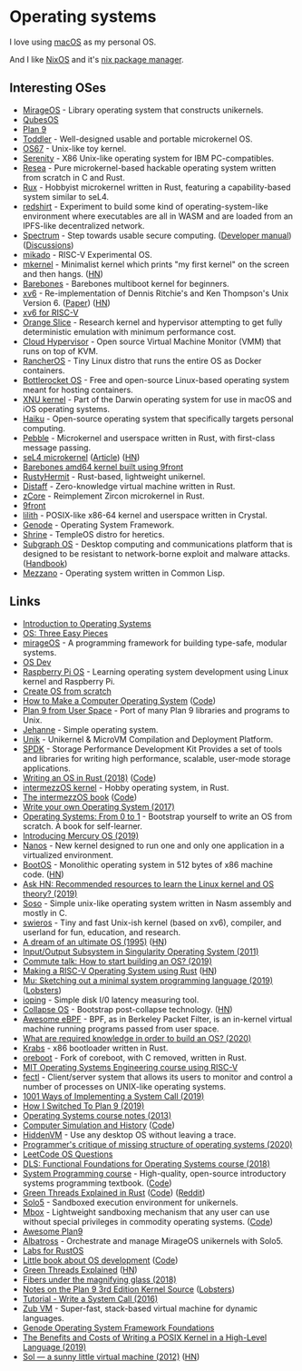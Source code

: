 # Operating systems

I love using [macOS](../macOS/macOS.md) as my personal OS.

And I like [NixOS](linux/nixos.md) and it's [nix package manager](../package-managers/nix/nix.md).

## Interesting OSes

- [MirageOS](https://github.com/mirage/mirage) - Library operating system that constructs unikernels.
- [QubesOS](https://www.qubes-os.org/)
- [Plan 9](https://9p.io/plan9/)
- [Toddler](https://github.com/zhengruohuang/toddler) - Well-designed usable and portable microkernel OS.
- [OS67](https://github.com/SilverRainZ/OS67) - Unix-like toy kernel.
- [Serenity](https://github.com/awesomekling/serenity) - X86 Unix-like operating system for IBM PC-compatibles.
- [Resea](https://github.com/seiyanuta/resea) - Pure microkernel-based hackable operating system written from scratch in C and Rust.
- [Rux](https://github.com/sorpaas/rux) - Hobbyist microkernel written in Rust, featuring a capability-based system similar to seL4.
- [redshirt](https://github.com/tomaka/redshirt) - Experiment to build some kind of operating-system-like environment where executables are all in WASM and are loaded from an IPFS-like decentralized network.
- [Spectrum](https://spectrum-os.org/) - Step towards usable secure computing. ([Developer manual](https://spectrum-os.org/doc/developer-manual.html)) ([Discussions](https://spectrum-os.org/lists/hyperkitty/list/discuss@spectrum-os.org/))
- [mikado](https://github.com/cavedweller/mikado) - RISC-V Experimental OS.
- [mkernel](https://github.com/arjun024/mkernel) - Minimalist kernel which prints "my first kernel" on the screen and then hangs. ([HN](https://news.ycombinator.com/item?id=22087701))
- [Barebones](https://github.com/fwsGonzo/barebones) - Barebones multiboot kernel for beginners.
- [xv6](https://github.com/mit-pdos/xv6-public) - Re-implementation of Dennis Ritchie's and Ken Thompson's Unix Version 6. ([Paper](https://pdos.csail.mit.edu/6.828/2019/xv6/book-riscv-rev0.pdf)) ([HN](https://news.ycombinator.com/item?id=22511569))
- [xv6 for RISC-V](https://github.com/mit-pdos/xv6-riscv)
- [Orange Slice](https://github.com/gamozolabs/orange_slice) - Research kernel and hypervisor attempting to get fully deterministic emulation with minimum performance cost.
- [Cloud Hypervisor](https://github.com/cloud-hypervisor/cloud-hypervisor) - Open source Virtual Machine Monitor (VMM) that runs on top of KVM.
- [RancherOS](https://github.com/rancher/os) - Tiny Linux distro that runs the entire OS as Docker containers.
- [Bottlerocket OS](https://github.com/bottlerocket-os/bottlerocket) - Free and open-source Linux-based operating system meant for hosting containers.
- [XNU kernel](https://github.com/apple/darwin-xnu) - Part of the Darwin operating system for use in macOS and iOS operating systems.
- [Haiku](https://github.com/haiku/haiku) - Open-source operating system that specifically targets personal computing.
- [Pebble](https://github.com/IsaacWoods/pebble) - Microkernel and userspace written in Rust, with first-class message passing.
- [seL4 microkernel](https://github.com/seL4/seL4) ([Article](https://microkerneldude.wordpress.com/2020/04/07/the-sel4-foundation-what-and-why/)) ([HN](https://news.ycombinator.com/item?id=22801864))
- [Barebones amd64 kernel built using 9front](https://github.com/majiru/barebones9)
- [RustyHermit](https://github.com/hermitcore/libhermit-rs) - Rust-based, lightweight unikernel.
- [Distaff](https://github.com/GuildOfWeavers/distaff) - Zero-knowledge virtual machine written in Rust.
- [zCore](https://github.com/rcore-os/zCore) - Reimplement Zircon microkernel in Rust.
- [9front](http://9front.org/)
- [lilith](https://github.com/ffwff/lilith) - POSIX-like x86-64 kernel and userspace written in Crystal.
- [Genode](https://genode.org/index) - Operating System Framework.
- [Shrine](https://github.com/minexew/Shrine) - TempleOS distro for heretics.
- [Subgraph OS](https://subgraph.com/) - Desktop computing and communications platform that is designed to be resistant to network-borne exploit and malware attacks. ([Handbook](https://github.com/subgraph/sgos_handbook))
- [Mezzano](https://github.com/froggey/Mezzano) - Operating system written in Common Lisp.

## Links

- [Introduction to Operating Systems](http://pages.cs.wisc.edu/~bart/537/lecturenotes/titlepage.html)
- [OS: Three Easy Pieces](http://pages.cs.wisc.edu/~remzi/OSTEP/)
- [mirageOS](https://mirage.io/) - A programming framework for building type-safe, modular systems.
- [OS Dev](https://wiki.osdev.org/Main_Page)
- [Raspberry Pi OS](https://github.com/s-matyukevich/raspberry-pi-os) - Learning operating system development using Linux kernel and Raspberry Pi.
- [Create OS from scratch](https://github.com/cfenollosa/os-tutorial#readme)
- [How to Make a Computer Operating System](https://samypesse.gitbook.io/how-to-create-an-operating-system/) ([Code](https://github.com/SamyPesse/How-to-Make-a-Computer-Operating-System))
- [Plan 9 from User Space](https://github.com/9fans/plan9port) - Port of many Plan 9 libraries and programs to Unix.
- [Jehanne](https://github.com/JehanneOS/jehanne) - Simple operating system.
- [Unik](https://github.com/solo-io/unik) - Unikernel & MicroVM Compilation and Deployment Platform.
- [SPDK](https://spdk.io/) - Storage Performance Development Kit Provides a set of tools and libraries for writing high performance, scalable, user-mode storage applications.
- [Writing an OS in Rust (2018)](https://os.phil-opp.com/) ([Code](https://github.com/phil-opp/blog_os))
- [intermezzOS kernel](https://github.com/intermezzOS/kernel) - Hobby operating system, in Rust.
- [The intermezzOS book](http://intermezzos.github.io/book/) ([Code](https://github.com/intermezzOS/book))
- [Write your own Operating System (2017)](https://www.youtube.com/playlist?list=PLHh55M_Kq4OApWScZyPl5HhgsTJS9MZ6M)
- [Operating Systems: From 0 to 1](https://tuhdo.github.io/os01/) - Bootstrap yourself to write an OS from scratch. A book for self-learner.
- [Introducing Mercury OS (2019)](https://medium.com/@jasonyuan/introducing-mercury-os-f4de45a04289)
- [Nanos](https://github.com/nanovms/nanos) - New kernel designed to run one and only one application in a virtualized environment.
- [BootOS](https://github.com/nanochess/bootOS) - Monolithic operating system in 512 bytes of x86 machine code. ([HN](https://news.ycombinator.com/item?id=20569438))
- [Ask HN: Recommended resources to learn the Linux kernel and OS theory? (2019)](https://news.ycombinator.com/item?id=20809666)
- [Soso](https://github.com/ozkl/soso) - Simple unix-like operating system written in Nasm assembly and mostly in C.
- [swieros](https://github.com/rswier/swieros) - Tiny and fast Unix-ish kernel (based on xv6), compiler, and userland for fun, education, and research.
- [A dream of an ultimate OS (1995)](http://okmij.org/ftp/papers/DreamOSPaper.html) ([HN](https://news.ycombinator.com/item?id=20754592))
- [Input/Output Subsystem in Singularity Operating System (2011)](http://students.mimuw.edu.pl/~md234040/master.pdf)
- [Commute talk: How to start building an OS? (2019)](https://www.youtube.com/watch?v=fqllFKjEZAo)
- [Making a RISC-V Operating System using Rust](https://osblog.stephenmarz.com/index.html) ([HN](https://news.ycombinator.com/item?id=21446079))
- [Mu: Sketching out a minimal system programming language (2019)](http://akkartik.name/post/mu-2019-2) ([Lobsters](https://lobste.rs/s/e39f2x/mu_sketching_out_minimal_system))
- [ioping](https://github.com/koct9i/ioping) - Simple disk I/0 latency measuring tool.
- [Collapse OS](https://github.com/hsoft/collapseos) - Bootstrap post-collapse technology. ([HN](https://news.ycombinator.com/item?id=21182628))
- [Awesome eBPF](https://github.com/zoidbergwill/awesome-ebpf#readme) - BPF, as in Berkeley Packet Filter, is an in-kernel virtual machine running programs passed from user space.
- [What are required knowledge in order to build an OS? (2020)](https://www.reddit.com/r/osdev/comments/egzwa0/what_are_required_knowledge_in_order_to_build_an/)
- [Krabs](https://github.com/ellbrid/krabs) - x86 bootloader written in Rust.
- [oreboot](https://github.com/oreboot/oreboot) - Fork of coreboot, with C removed, written in Rust.
- [MIT Operating Systems Engineering course using RISC-V](https://pdos.csail.mit.edu/6.828/2019/schedule.html)
- [fectl](https://github.com/fafhrd91/fectl) - Client/server system that allows its users to monitor and control a number of processes on UNIX-like operating systems.
- [1001 Ways of Implementing a System Call (2019)](https://x86.lol/generic/2019/07/04/kernel-entry.html)
- [How I Switched To Plan 9 (2019)](http://helpful.cat-v.org/Blog/2019/12/03/0/)
- [Operating Systems course notes (2013)](https://www.cs.uic.edu/~jbell/CourseNotes/OperatingSystems/)
- [Computer Simulation and History](http://simh.trailing-edge.com/) ([Code](https://github.com/simh/simh))
- [HiddenVM](https://github.com/aforensics/HiddenVM) - Use any desktop OS without leaving a trace.
- [Programmer's critique of missing structure of operating systems (2020)](http://blog.rfox.eu/en/Programmer_s_critique_of_missing_structure_of_oper.html)
- [LeetCode OS Questions](https://leetcode.com/discuss/interview-question/operating-system?currentPage=1&orderBy=most_votes&query=)
- [DLS: Functional Foundations for Operating Systems course (2018)](https://blogs.cs.st-andrews.ac.uk/csblog/2018/01/24/dls-functional-foundations-for-operating-systems/)
- [System Programming course](http://cs241.cs.illinois.edu/coursebook/) - High-quality, open-source introductory systems programming textbook. ([Code](https://github.com/illinois-cs241/coursebook))
- [Green Threads Explained in Rust](https://cfsamson.gitbook.io/green-threads-explained-in-200-lines-of-rust/) ([Code](https://github.com/cfsamson/example-greenthreads)) ([Reddit](https://www.reddit.com/r/rust/comments/bzp0cz/green_threads_explained_in_200_lines_of_rust/))
- [Solo5](https://github.com/Solo5/solo5) - Sandboxed execution environment for unikernels.
- [Mbox](https://pdos.csail.mit.edu/archive/mbox/) - Lightweight sandboxing mechanism that any user can use without special privileges in commodity operating systems. ([Code](https://github.com/tsgates/mbox))
- [Awesome Plan9](https://github.com/henesy/awesome-plan9#readme)
- [Albatross](https://github.com/hannesm/albatross) - Orchestrate and manage MirageOS unikernels with Solo5.
- [Labs for RustOS](https://tc.gts3.org/cs3210/2020/spring/lab.html)
- [Little book about OS development](https://littleosbook.github.io/) ([Code](https://github.com/cstack/osdev))
- [Green Threads Explained](https://c9x.me/articles/gthreads/intro.html) ([HN](https://news.ycombinator.com/item?id=14439615))
- [Fibers under the magnifying glass (2018)](http://www.open-std.org/JTC1/SC22/WG21/docs/papers/2018/p1364r0.pdf)
- [Notes on the Plan 9 3rd Edition Kernel Source](http://citeseerx.ist.psu.edu/viewdoc/download?doi=10.1.1.75.5409&rep=rep1&type=pdf) ([Lobsters](https://lobste.rs/s/tnm3rc/notes_on_plan_9_3rd_edition_kernel_source))
- [Tutorial - Write a System Call (2016)](https://brennan.io/2016/11/14/kernel-dev-ep3/)
- [Zub VM](https://github.com/nilq/zub-vm) - Super-fast, stack-based virtual machine for dynamic languages.
- [Genode Operating System Framework Foundations](https://genode.org/documentation/genode-foundations-20-05.pdf)
- [The Benefits and Costs of Writing a POSIX Kernel in a High-Level Language (2019)](https://pdos.csail.mit.edu/papers/biscuit:thesis.pdf)
- [Sol — a sunny little virtual machine (2012)](https://rsms.me/sol-a-sunny-little-virtual-machine) ([HN](https://news.ycombinator.com/item?id=23437511))
